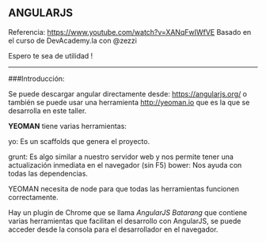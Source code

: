 
ANGULARJS
---------

Referencia: 
https://www.youtube.com/watch?v=XANqFwIWfVE
Basado en el curso de DevAcademy.la con @zezzi

Espero te sea de utilidad !

______________________________________

###Introducción:

Se puede descargar angular directamente desde: https://angularjs.org/ 
o también se puede usar una herramienta http://yeoman.io que es la que 
se desarrolla en este taller.

**YEOMAN** tiene varias herramientas:

yo:    Es un scaffolds que genera el proyecto.

grunt: Es algo similar a nuestro servidor web y nos permite tener 
       una actualización inmediata en el navegador (sin F5)
bower: Nos ayuda con todas las dependencias.

YEOMAN necesita de node para que todas las herramientas funcionen correctamente.

Hay un plugin de Chrome que se llama *AngularJS Batarang* que contiene varias herramientas que 
facilitan el desarrollo con AngularJS, se puede acceder desde la consola para el desarrollador
en el navegador.





